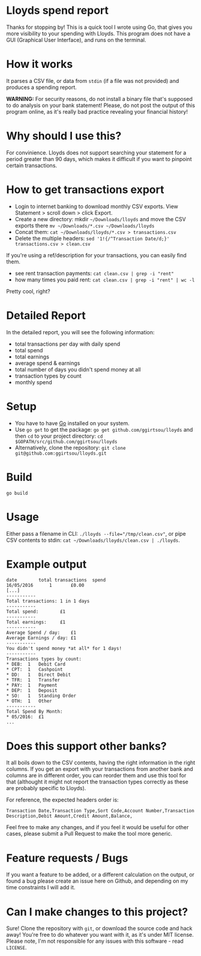 Lloyds spend report
====
Thanks for stopping by! This is a quick tool I wrote using Go, that gives you more
visibility to your spending with Lloyds. This program does not have a GUI (Graphical
User Interface), and runs on the terminal.

How it works
====
It parses a CSV file, or data from `stdin` (if a file was not provided) and produces a
spending report.

**WARNING:** For security reasons, do not install a binary file that's supposed to do
analysis on your bank statement! Please, do not post the output of this program online,
as it's really bad practice revealing your financial history!

Why should I use this?
====
For convinience. Lloyds does not support searching your statement for a period greater
than 90 days, which makes it difficult if you want to pinpoint certain transactions.

How to get transactions export
====
* Login to internet banking to download monthly CSV exports. View Statement > scroll down > click Export.
* Create a new directory: mkdir `~/Downloads/lloyds` and move the CSV exports there `mv ~/Downloads/*.csv ~/Downloads/lloyds`
* Concat them: `cat ~/Downloads/lloyds/*.csv > transactions.csv`
* Delete the multiple headers: `sed '1!{/^Transaction Date/d;}' transactions.csv > clean.csv`

If you're using a ref/description for your transactions, you can easily find them.
- see rent transaction payments: `cat clean.csv | grep -i "rent"`
- how many times you paid rent: `cat clean.csv | grep -i "rent" | wc -l`

Pretty cool, right?

Detailed Report
====
In the detailed report, you will see the following information:
* total transactions per day with daily spend
* total spend
* total earnings
* average spend & earnings
* total number of days you didn't spend money at all
* transaction types by count
* monthly spend

Setup
===
* You have to have [Go](https://golang.org/dl/) installed on your system.
* Use `go get` to get the package: `go get github.com/ggirtsou/lloyds` and then `cd`
to your project directory: `cd $GOPATH/src/github.com/ggirtsou/lloyds`
* Alternatively, clone the repository: `git clone git@github.com:ggirtsou/lloyds.git`

Build
===
`go build`

Usage
====
Either pass a filename in CLI: `./lloyds --file="/tmp/clean.csv"`, or pipe CSV contents
to stdin: `cat ~/Downloads/lloyds/clean.csv | ./lloyds`.

Example output
====
```
date		total transactions	spend
16/05/2016		1		£0.00
[...]
-----------
Total transactions:	1 in 1 days
-----------
Total spend:		£1
-----------
Total earnings:		£1
-----------
Average Spend / day:	£1
Average Earnings / day:	£1
-----------
You didn't spend money *at all* for 1 days!
-----------
Transactions types by count:
* DEB:	1	Debit Card
* CPT:	1	Cashpoint
* DD:	1	Direct Debit
* TFR:	1	Transfer
* PAY:	1	Payment
* DEP:	1	Deposit
* SO:	1	Standing Order
* OTH:	1	Other
-----------
Total Spend By Month:
* 05/2016:	£1
...
```

Does this support other banks?
====
It all boils down to the CSV contents, having the right information in the right columns.
If you get an export with your transactions from another bank and columns are in different
order, you can reorder them and use this tool for that (althought it might not report
the transaction types correctly as these are probably specific to Lloyds).

For reference, the expected headers order is:
```
Transaction Date,Transaction Type,Sort Code,Account Number,Transaction Description,Debit Amount,Credit Amount,Balance,
```

Feel free to make any changes, and if you feel it would be useful for other cases, please
submit a Pull Request to make the tool more generic.

Feature requests / Bugs
====
If you want a feature to be added, or a different calculation on the output, or found a bug
please create an issue here on Github, and depending on my time constraints I will add it.

Can I make changes to this project?
====
Sure! Clone the repository with `git`, or download the source code and hack away! You're
free to do whatever you want with it, as it's under MIT license. Please note, I'm not
responsible for any issues with this software - read `LICENSE`.
